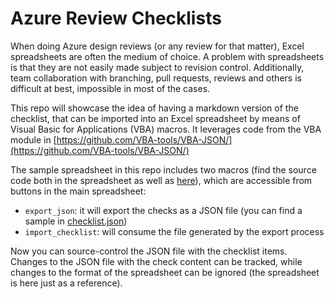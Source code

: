 # Azure Review Checklists

When doing Azure design reviews (or any review for that matter), Excel spreadsheets are often the medium of choice. A problem with spreadsheets is that they are not easily made subject to revision control. Additionally, team collaboration with branching, pull requests, reviews and others is difficult at best, impossible in most of the cases.

This repo will showcase the idea of having a markdown version of the checklist, that can be imported into an Excel spreadsheet by means of Visual Basic for Applications (VBA) macros. It leverages code from the VBA module in [https://github.com/VBA-tools/VBA-JSON/](https://github.com/VBA-tools/VBA-JSON/)

The sample spreadsheet in this repo includes two macros (find the source code both in the spreadsheet as well as [here](Sheet1.cls)), which are accessible from buttons in the main spreadsheet:

- `export_json`: it will export the checks as a JSON file (you can find a sample in [checklist.json](checklist.json))
- `import_checklist`: will consume the file generated by the export process

Now you can source-control the JSON file with the checklist items. Changes to the JSON file with the check content can be tracked, while changes to the format of the spreadsheet can be ignored (the spreadsheet is here just as a reference).
